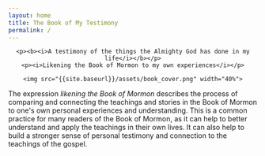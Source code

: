 ```yaml
---
layout: home
title: The Book of My Testimony
permalink: /
---
```


<!--
<img align="right" src="{{site.baseurl}}/assets/first_principles.png" width="33%">
-->
<center>

	<p><b><i>A testimony of the things the Almighty God has done in my life</i></b></p>
	<p><i>Likening the Book of Mormon to my own experiences</i></p>

	<img src="{{site.baseurl}}/assets/book_cover.png" width="40%">
</center>


The expression *likening the Book of Mormon* describes the process of comparing and connecting the teachings and stories in the Book of Mormon to one's own personal experiences and understanding. This is a common practice for many readers of the Book of Mormon, as it can help to better understand and apply the teachings in their own lives. It can also help to build a stronger sense of personal testimony and connection to the teachings of the gospel.





